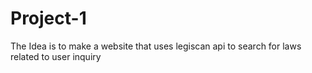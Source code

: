 # Project-1
The Idea is to make a website that uses legiscan api to search for laws related to user inquiry 
